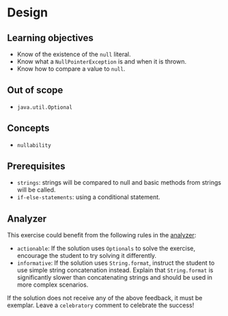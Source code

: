 # Design

## Learning objectives

- Know of the existence of the `null` literal.
- Know what a `NullPointerException` is and when it is thrown.
- Know how to compare a value to `null`.

## Out of scope

- `java.util.Optional`

## Concepts

- `nullability`

## Prerequisites

- `strings`: strings will be compared to null and basic methods from strings will be called.
- `if-else-statements`: using a conditional statement.

## Analyzer

This exercise could benefit from the following rules in the [analyzer]:

- `actionable`: If the solution uses `Optionals` to solve the exercise, encourage the student to try solving it differently.
- `informative`: If the solution uses `String.format`, instruct the student to use simple string concatenation instead.
  Explain that `String.format` is significantly slower than concatenating strings and should be used in more complex scenarios.

If the solution does not receive any of the above feedback, it must be exemplar.
Leave a `celebratory` comment to celebrate the success!

[analyzer]: https://github.com/exercism/java-analyzer

